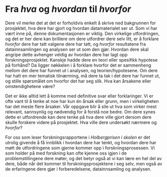# Fra *hva* og *hvordan* til *hvorfor*

Dere vil merke det at det er forholdvis enkelt å skrive ned bakgrunnen for prosjektet, hva dere har gjort og hvordan datamaterialet ser ut. Som vi har vært inne på, denne dokumentasjonen er viktig. Den virkelige utfordringen, og det er her dere kan brilliere om dere utfordrer dere selv litt, er å forklare *hvorfor* dere har tatt valgene dere har tatt, og *hvorfor* resultatene fra datainnsamlingen og analysen ser ut som den gjør. Hvordan dere skal angripe dette avhenger veldig av hvordan dere har lagt opp forskningsprosjektet. Kanskje hadde dere en teori eller spesifikk hypotese på forhånd? Da ligger nøkkelen i å forklare hvorfor det er sammenheng mellom det dere har funnet ut i analysen, og teorien/hypotesene. Om dere har hatt en mer tematisk tilnærming, må dere ta tak i det dere har funnet ut, og stille spørsmålet om hvorfor det har seg slik. Hva kan årsakene eller omstendighetene være?

Det er ikke alltid lett å komme med definitive svar eller forklaringer. Vi er ofte vant til å tenke at noe har kun én årsak eller grunn, men i virkeligheten har det meste flere årsaker. Vår oppgave blir å sile ut hva som virker mest relevant, sannsynlig og nødvendig for å forstå noe bedre. Om dere synes dette er utfordrende kan dere tenke på hva dere ville gjort dersom dere skulle forskere videre på prosjektet. Hva ville dere undersøkt nærmere og *hvorfor*? 

For oss som leser forskningsrapportene i *Holbergprisen i skolen* er det utrolig givende å få innblikk i hvordan dere har tenkt, og hvordan dere har møtt de utfordringene som gjerne kommer opp i forskningsprosessen. Vi som holder på med forskning kan ofte kjenne oss igjen i de problemstillingene dere møter, og det betyr også at vi kan lære en hel del av dere, både når det kommer til forskningsprosjektene i seg selv, men også av de erfaringene dere gjør i forberedelsene, datainnsamling og analysen.

